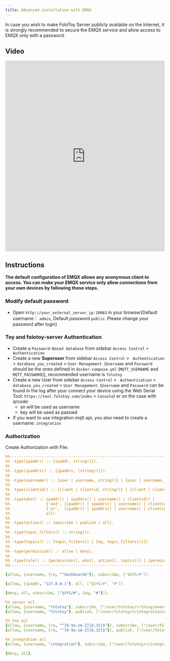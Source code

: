 ```yaml
---
title: Advanced installation with EMQX
---
```


In case you wish to make FoloToy Server publicly available on the Internet, it is strongly recommended to secure the EMQX service and allow access to EMQX only with a password. 

## Video

<iframe width="100%" height="600" src="https://www.youtube.com/embed/3yW5260OTwY?si=SmQ_KHIQhXywoR30" title="YouTube video player" frameborder="0" allow="accelerometer; autoplay; clipboard-write; encrypted-media; gyroscope; picture-in-picture; web-share" allowfullscreen></iframe>

## Instructions

**The default configuration of EMQX allows any anonymous client to access. You can make your EMQX service only allow connections from your own devices by following these steps.**

### Modify default password

- Open `http://your_external_server_ip:18083` in your browser(Default username： `admin`, Default password `public`. Please change your password after login)

### Toy and folotoy-server Authentication
- Create a `Password-Based database`  from sidebar `Access Control` > ` Authentication`
- Create a new **Superuser** from sidebar `Access Control` > ` Authentication` > `database_you_created` > `User Management`. (`Username` and `Password` should be the ones defined in `docker-compose.yml`  (`MQTT_USERNAME` and `MQTT_PASSWORD`)), recommended username is `folotoy`
- Create a new User from sidebar `Access Control` > ` Authentication` > `database_you_created` > `User Management`. (`Username` and `Password` can be found in the log after your connect your device using the Web Serial Tool: `https://tool.folotoy.com/index` > `Console`) or on the case with qrcode:
  - sn will be used as username
  - key will be used as passwd
- If you want to use integration mqtt api, you also need to create a username: `integration`

### Authorization

Create Authorization with File:

```yml title="acl.erlang"
%%--------------------------------------------------------------------
%% -type(ipaddr() :: {ipaddr, string()}).
%%
%% -type(ipaddrs() :: {ipaddrs, [string()]}).
%%
%% -type(username() :: {user | username, string()} | {user | username, {re, regex()}}).
%%
%% -type(clientid() :: {client | clientid, string()} | {client | clientid, {re, regex()}}).
%%
%% -type(who() :: ipaddr() | ipaddrs() | username() | clientid() |
%%                {'and', [ipaddr() | ipaddrs() | username() | clientid()]} |
%%                {'or',  [ipaddr() | ipaddrs() | username() | clientid()]} |
%%                all).
%%
%% -type(action() :: subscribe | publish | all).
%%
%% -type(topic_filters() :: string()).
%%
%% -type(topics() :: [topic_filters() | {eq, topic_filters()}]).
%%
%% -type(permission() :: allow | deny).
%%
%% -type(rule() :: {permission(), who(), action(), topics()} | {permission(), all}).
%%--------------------------------------------------------------------

{allow, {username, {re, "^dashboard$"}}, subscribe, ["$SYS/#"]}.

{allow, {ipaddr, "127.0.0.1"}, all, ["$SYS/#", "#"]}.

{deny, all, subscribe, ["$SYS/#", {eq, "#"}]}.

%% server acl
{allow, {username, "folotoy"}, subscribe, ["/user/folotoy/+/thing/event/post", "/user/folotoy/+/thing/command/callAck"]}.
{allow, {username, "folotoy"}, publish, ["/user/folotoy/+/integration/event/post", "/user/folotoy/+/thing/command/call"]}.

%% toy acl
{allow, {username, {re, "^[0-9a-zA-Z]{8,32}$"}}, subscribe, ["/user/folotoy/${username}/thing/command/call", "/user/folotoy/${username}/thing/event/postAck"]}.
{allow, {username, {re, "^[0-9a-zA-Z]{8,32}$"}}, publish, ["/user/folotoy/${username}/thing/command/callAck", "/user/folotoy/${username}/thing/event/post"]}.

%% integration acl
{allow, {username, "integration"}, subscribe, ["/user/folotoy/+/integration/event/post"]}.

{deny, all}.

```